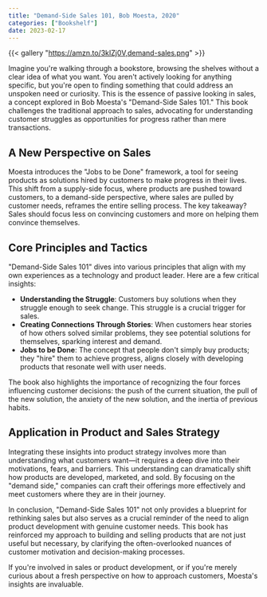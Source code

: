 ```yaml
---
title: "Demand-Side Sales 101, Bob Moesta, 2020"
categories: ["Bookshelf"]
date: 2023-02-17
---
```


{{< gallery "https://amzn.to/3kIZj0V,demand-sales.png" >}}

Imagine you're walking through a bookstore, browsing the shelves without a clear idea of what you want. You aren't actively looking for anything specific, but you're open to finding something that could address an unspoken need or curiosity. This is the essence of passive looking in sales, a concept explored in Bob Moesta's "Demand-Side Sales 101." This book challenges the traditional approach to sales, advocating for understanding customer struggles as opportunities for progress rather than mere transactions.

## A New Perspective on Sales

Moesta introduces the "Jobs to be Done" framework, a tool for seeing products as solutions hired by customers to make progress in their lives. This shift from a supply-side focus, where products are pushed toward customers, to a demand-side perspective, where sales are pulled by customer needs, reframes the entire selling process. The key takeaway? Sales should focus less on convincing customers and more on helping them convince themselves.

## Core Principles and Tactics

"Demand-Side Sales 101" dives into various principles that align with my own experiences as a technology and product leader. Here are a few critical insights:

- **Understanding the Struggle**: Customers buy solutions when they struggle enough to seek change. This struggle is a crucial trigger for sales.
- **Creating Connections Through Stories**: When customers hear stories of how others solved similar problems, they see potential solutions for themselves, sparking interest and demand.
- **Jobs to be Done**: The concept that people don't simply buy products; they "hire" them to achieve progress, aligns closely with developing products that resonate well with user needs.

The book also highlights the importance of recognizing the four forces influencing customer decisions: the push of the current situation, the pull of the new solution, the anxiety of the new solution, and the inertia of previous habits.

## Application in Product and Sales Strategy

Integrating these insights into product strategy involves more than understanding what customers want—it requires a deep dive into their motivations, fears, and barriers. This understanding can dramatically shift how products are developed, marketed, and sold. By focusing on the "demand side," companies can craft their offerings more effectively and meet customers where they are in their journey.

In conclusion, "Demand-Side Sales 101" not only provides a blueprint for rethinking sales but also serves as a crucial reminder of the need to align product development with genuine customer needs. This book has reinforced my approach to building and selling products that are not just useful but necessary, by clarifying the often-overlooked nuances of customer motivation and decision-making processes.

If you're involved in sales or product development, or if you're merely curious about a fresh perspective on how to approach customers, Moesta's insights are invaluable.
